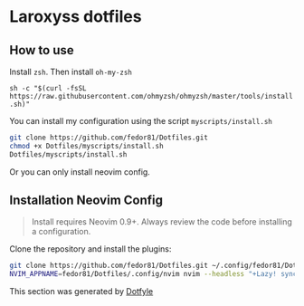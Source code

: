 # Laroxyss dotfiles

## How to use
Install `zsh`. Then install `oh-my-zsh`

```sh -c "$(curl -fsSL https://raw.githubusercontent.com/ohmyzsh/ohmyzsh/master/tools/install.sh)"```

You can install my configuration using the script `myscripts/install.sh`

```sh
git clone https://github.com/fedor81/Dotfiles.git
chmod +x Dotfiles/myscripts/install.sh
Dotfiles/myscripts/install.sh
```

Or you can only install neovim config.

## Installation Neovim Config

 > Install requires Neovim 0.9+. Always review the code before installing a configuration.

Clone the repository and install the plugins:

```sh
git clone https://github.com/fedor81/Dotfiles.git ~/.config/fedor81/Dotfiles
NVIM_APPNAME=fedor81/Dotfiles/.config/nvim nvim --headless "+Lazy! sync" +qa
```
 This section was generated by [Dotfyle](https://dotfyle.com)
